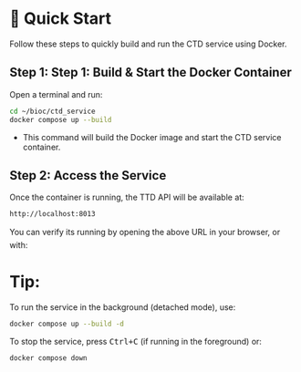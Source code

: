 # 🚀  Quick Start

Follow these steps to quickly build and run the CTD service using Docker.

## Step 1: Step 1: Build & Start the Docker Container

Open a terminal and run:

```bash
cd ~/bioc/ctd_service
docker compose up --build
```

* This command will build the Docker image and start the CTD service container.

## Step 2: Access the Service

Once the container is running, the TTD API will be available at:

```bash
http://localhost:8013
```

You can verify its running by opening the above URL in your browser, or with:

# Tip:

To run the service in the background (detached mode), use:
```bash
docker compose up --build -d
```

To stop the service, press <kbd>Ctrl+C</kbd> (if running in the foreground) or:
```bash
docker compose down
```

